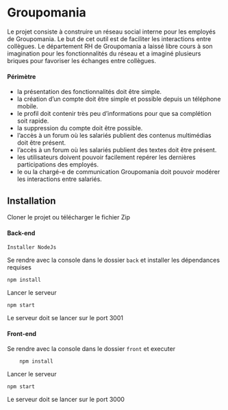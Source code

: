 # Groupomania

Le projet consiste à construire un réseau social interne pour les employés de Groupomania. Le but de cet outil est de faciliter les interactions entre collègues. Le département RH de Groupomania a laissé libre cours à son imagination pour les fonctionnalités du réseau et a imaginé plusieurs briques pour favoriser les échanges entre collègues.

#### Périmètre


* la présentation des fonctionnalités doit être simple.
* la création d’un compte doit être simple et possible depuis un téléphone mobile.
* le profil doit contenir très peu d’informations pour que sa complétion soit rapide.
* la suppression du compte doit être possible.
* l’accès à un forum où les salariés publient des contenus multimédias doit être présent.
* l’accès à un forum où les salariés publient des textes doit être présent.
* les utilisateurs doivent pouvoir facilement repérer les dernières participations des employés.
* le ou la chargé-e de communication Groupomania doit pouvoir modérer les interactions entre
salariés.


## Installation

Cloner le projet ou télécharger le fichier Zip

#### Back-end
    Installer NodeJs
    
Se rendre avec la console dans le dossier `back`
et installer les dépendances requises 

    npm install

Lancer le serveur

    npm start
    
Le serveur doit se lancer sur le port 3001


#### Front-end

Se rendre avec la console dans le dossier `front` et executer

        npm install

Lancer le serveur

    npm start
    
Le serveur doit se lancer sur le port 3000




